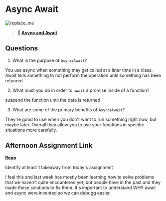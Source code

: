 # Async Await

![replace_me](https://codeworks.blob.core.windows.net/public/assets/img/illustrations/placeholder.svg)

> **📖 [Async and Await](https://codeworksacademy.com/fs-student-guide/resources/wk4/03-Async-Await)**

## Questions

1. What is the purpose of `Async`/`Await`?

You use async when something may get called at a later time in a class.
Await tells something to not perform the operation until something has been retunred

2. What must you do in order to  `await` a promise inside of a function?

suspend the function until the data is returned

3. What are some of the primary benefits of `Async`/`Await`?

They're good to use when you don't want to run something right now, but maybe later. Overall they allow you to use your functions in specific situations more carefully.

## Afternoon Assignment Link

**[Repo](https://github.com/JustinBrower/spell-book)**

Identify at least 1 takeaway from today's assignment

I feel this and last week has mostly been learning how to solve problems that we haven't quite encountered yet, but people have in the past and they made these solutions to fix them. It's important to understand WHY await and async were invented so we can debugg easier.
